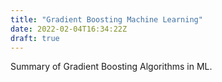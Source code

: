 ```yaml
---
title: "Gradient Boosting Machine Learning"
date: 2022-02-04T16:34:22Z
draft: true
---
```


Summary of Gradient Boosting Algorithms in ML.
